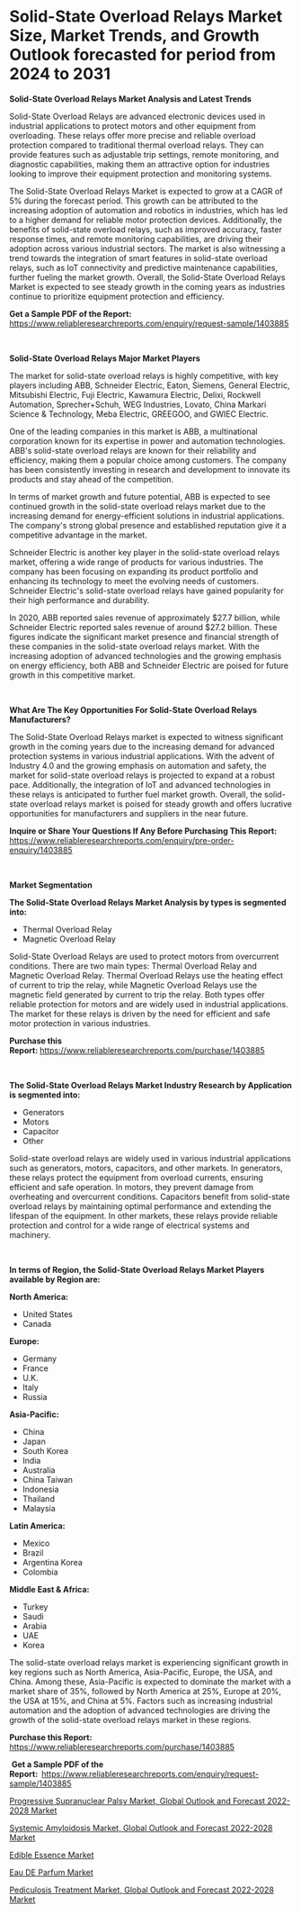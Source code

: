 <p><h1>Solid-State Overload Relays Market Size, Market Trends, and Growth Outlook forecasted for period from 2024 to 2031</h1></p><p><strong>Solid-State Overload Relays Market Analysis and Latest Trends</strong></p>
<p><p>Solid-State Overload Relays are advanced electronic devices used in industrial applications to protect motors and other equipment from overloading. These relays offer more precise and reliable overload protection compared to traditional thermal overload relays. They can provide features such as adjustable trip settings, remote monitoring, and diagnostic capabilities, making them an attractive option for industries looking to improve their equipment protection and monitoring systems.</p><p>The Solid-State Overload Relays Market is expected to grow at a CAGR of 5% during the forecast period. This growth can be attributed to the increasing adoption of automation and robotics in industries, which has led to a higher demand for reliable motor protection devices. Additionally, the benefits of solid-state overload relays, such as improved accuracy, faster response times, and remote monitoring capabilities, are driving their adoption across various industrial sectors. The market is also witnessing a trend towards the integration of smart features in solid-state overload relays, such as IoT connectivity and predictive maintenance capabilities, further fueling the market growth. Overall, the Solid-State Overload Relays Market is expected to see steady growth in the coming years as industries continue to prioritize equipment protection and efficiency.</p></p>
<p><strong>Get a Sample PDF of the Report:&nbsp;</strong> <a href="https://www.reliableresearchreports.com/enquiry/request-sample/1403885">https://www.reliableresearchreports.com/enquiry/request-sample/1403885</a></p>
<p>&nbsp;</p>
<p><strong>Solid-State Overload Relays Major Market Players</strong></p>
<p><p>The market for solid-state overload relays is highly competitive, with key players including ABB, Schneider Electric, Eaton, Siemens, General Electric, Mitsubishi Electric, Fuji Electric, Kawamura Electric, Delixi, Rockwell Automation, Sprecher+Schuh, WEG Industries, Lovato, China Markari Science & Technology, Meba Electric, GREEGOO, and GWIEC Electric.</p><p>One of the leading companies in this market is ABB, a multinational corporation known for its expertise in power and automation technologies. ABB's solid-state overload relays are known for their reliability and efficiency, making them a popular choice among customers. The company has been consistently investing in research and development to innovate its products and stay ahead of the competition.</p><p>In terms of market growth and future potential, ABB is expected to see continued growth in the solid-state overload relays market due to the increasing demand for energy-efficient solutions in industrial applications. The company's strong global presence and established reputation give it a competitive advantage in the market.</p><p>Schneider Electric is another key player in the solid-state overload relays market, offering a wide range of products for various industries. The company has been focusing on expanding its product portfolio and enhancing its technology to meet the evolving needs of customers. Schneider Electric's solid-state overload relays have gained popularity for their high performance and durability.</p><p>In 2020, ABB reported sales revenue of approximately $27.7 billion, while Schneider Electric reported sales revenue of around $27.2 billion. These figures indicate the significant market presence and financial strength of these companies in the solid-state overload relays market. With the increasing adoption of advanced technologies and the growing emphasis on energy efficiency, both ABB and Schneider Electric are poised for future growth in this competitive market.</p></p>
<p>&nbsp;</p>
<p><strong>What Are The Key Opportunities For Solid-State Overload Relays Manufacturers?</strong></p>
<p><p>The Solid-State Overload Relays market is expected to witness significant growth in the coming years due to the increasing demand for advanced protection systems in various industrial applications. With the advent of Industry 4.0 and the growing emphasis on automation and safety, the market for solid-state overload relays is projected to expand at a robust pace. Additionally, the integration of IoT and advanced technologies in these relays is anticipated to further fuel market growth. Overall, the solid-state overload relays market is poised for steady growth and offers lucrative opportunities for manufacturers and suppliers in the near future.</p></p>
<p><strong>Inquire or Share Your Questions If Any Before Purchasing This Report:</strong> <a href="https://www.reliableresearchreports.com/enquiry/pre-order-enquiry/1403885">https://www.reliableresearchreports.com/enquiry/pre-order-enquiry/1403885</a></p>
<p>&nbsp;</p>
<p><strong>Market Segmentation</strong></p>
<p><strong>The Solid-State Overload Relays Market Analysis by types is segmented into:</strong></p>
<p><ul><li>Thermal Overload Relay</li><li>Magnetic Overload Relay</li></ul></p>
<p><p>Solid-State Overload Relays are used to protect motors from overcurrent conditions. There are two main types: Thermal Overload Relay and Magnetic Overload Relay. Thermal Overload Relays use the heating effect of current to trip the relay, while Magnetic Overload Relays use the magnetic field generated by current to trip the relay. Both types offer reliable protection for motors and are widely used in industrial applications. The market for these relays is driven by the need for efficient and safe motor protection in various industries.</p></p>
<p><strong>Purchase this Report:&nbsp;</strong><a href="https://www.reliableresearchreports.com/purchase/1403885">https://www.reliableresearchreports.com/purchase/1403885</a></p>
<p>&nbsp;</p>
<p><strong>The Solid-State Overload Relays Market Industry Research by Application is segmented into:</strong></p>
<p><ul><li>Generators</li><li>Motors</li><li>Capacitor</li><li>Other</li></ul></p>
<p><p>Solid-state overload relays are widely used in various industrial applications such as generators, motors, capacitors, and other markets. In generators, these relays protect the equipment from overload currents, ensuring efficient and safe operation. In motors, they prevent damage from overheating and overcurrent conditions. Capacitors benefit from solid-state overload relays by maintaining optimal performance and extending the lifespan of the equipment. In other markets, these relays provide reliable protection and control for a wide range of electrical systems and machinery.</p></p>
<p>&nbsp;</p>
<p><strong>In terms of Region, the Solid-State Overload Relays Market Players available by Region are:</strong></p>
<p>
    <p> <strong> North America: </strong>
        <ul>
            <li>United States</li>
            <li>Canada</li>
        </ul>
        </p> 
    <p> <strong> Europe: </strong>
        <ul>
            <li>Germany</li>
            <li>France</li>
            <li>U.K.</li>
            <li>Italy</li>
            <li>Russia</li>
        </ul>
        </p> 
    <p> <strong> Asia-Pacific: </strong>
        <ul>
            <li>China</li>
            <li>Japan</li>
            <li>South Korea</li>
            <li>India</li>
            <li>Australia</li>
            <li>China Taiwan</li>
            <li>Indonesia</li>
            <li>Thailand</li>
            <li>Malaysia</li>
        </ul>
        </p> 
    <p> <strong> Latin America: </strong>
        <ul>
            <li>Mexico</li>
            <li>Brazil</li>
            <li>Argentina Korea</li>
            <li>Colombia</li>
        </ul>
        </p> 
    <p> <strong> Middle East & Africa: </strong>
        <ul>
            <li>Turkey</li>
            <li>Saudi</li>
            <li>Arabia</li>
            <li>UAE</li>
            <li>Korea</li>
        </ul>
    </p>
    </p>
<p><p>The solid-state overload relays market is experiencing significant growth in key regions such as North America, Asia-Pacific, Europe, the USA, and China. Among these, Asia-Pacific is expected to dominate the market with a market share of 35%, followed by North America at 25%, Europe at 20%, the USA at 15%, and China at 5%. Factors such as increasing industrial automation and the adoption of advanced technologies are driving the growth of the solid-state overload relays market in these regions.</p></p>
<p><strong>Purchase this Report: </strong><a href="https://www.reliableresearchreports.com/purchase/1403885">https://www.reliableresearchreports.com/purchase/1403885</a></p>
<p>&nbsp;<strong>Get a Sample PDF of the Report:&nbsp;&nbsp;</strong><a href="https://www.reliableresearchreports.com/enquiry/request-sample/1403885">https://www.reliableresearchreports.com/enquiry/request-sample/1403885</a></p>
<p><strong></strong></p>
<p><p><a href="https://iodized-pantydraco-05c.notion.site/Progressive-Supranuclear-Palsy-Market-Global-Outlook-and-Forecast-2022-2028-Market-Research-Report--1f26cd9253224cdcb31023a35a2db7aa">Progressive Supranuclear Palsy Market, Global Outlook and Forecast 2022-2028 Market</a></p><p><a href="https://zircon-bluebell-299.notion.site/Systemic-Amyloidosis-Market-Global-Outlook-and-Forecast-2022-2028-Market-Provides-a-Comprehensive-A-90343da2a20b4bcf8181fe7489c7ac07">Systemic Amyloidosis Market, Global Outlook and Forecast 2022-2028 Market</a></p><p><a href="https://view.publitas.com/reportprime-1/edible-essence-market-with-the-goal-of-estimating-the-market-size-and-future-growth-potential-of-various-market-segments-based-on-component-applications-end-user-and-region/">Edible Essence Market</a></p><p><a href="https://view.publitas.com/reportprime-1/eau-de-parfum-market-a-comprehensive-report-of-its-market-share-growth-trends-2024-2031/">Eau DE Parfum Market</a></p><p><a href="https://military-diascia-e68.notion.site/Pediculosis-Treatment-Market-Global-Outlook-and-Forecast-2022-2028-Market-Size-Evaluating-its-Mark-dc6c212f546f4b319f5a8113c78f2cce">Pediculosis Treatment Market, Global Outlook and Forecast 2022-2028 Market</a></p></p>
